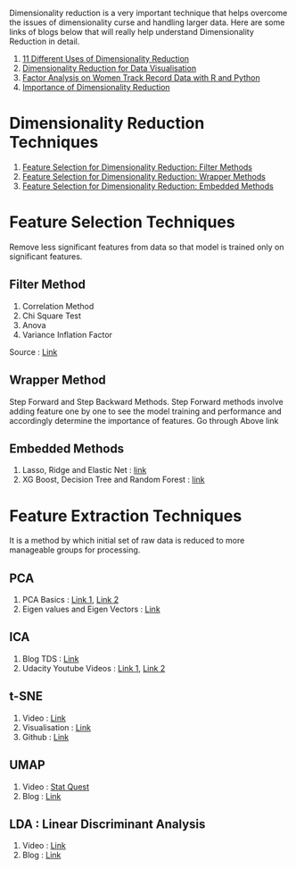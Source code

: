 Dimensionality reduction is a very important technique that helps overcome the issues of dimensionality curse and handling larger data. Here are some links of blogs below that will really help understand Dimensionality Reduction in detail.

1. [11 Different Uses of Dimensionality Reduction](https://towardsdatascience.com/11-different-uses-of-dimensionality-reduction-4325d62b4fa6)
2. [Dimensionality Reduction for Data Visualisation](https://towardsdatascience.com/dimensionality-reduction-for-data-visualization-pca-vs-tsne-vs-umap-be4aa7b1cb29)
3. [Factor Analysis on Women Track Record Data with R and Python](https://towardsdatascience.com/factor-analysis-on-women-track-records-data-with-r-and-python-6731a73cd2e0)
4. [Importance of Dimensionality Reduction](https://medium.com/analytics-vidhya/importance-of-dimensionality-reduction-d6a4c7289b92)


# Dimensionality Reduction Techniques 

1. [Feature Selection for Dimensionality Reduction: Filter Methods](https://medium.com/analytics-vidhya/feature-selection-for-dimensionality-reduction-filter-method-201cc9eaa3b5)
2. [Feature Selection for Dimensionality Reduction: Wrapper Methods](https://medium.com/analytics-vidhya/feature-selection-for-dimensionality-reduction-wrapper-method-9979fffd0166)
3. [Feature Selection for Dimensionality Reduction: Embedded Methods](https://medium.com/analytics-vidhya/feature-selection-for-dimensionality-reduction-embedded-method-e05c74014aa)

# Feature Selection Techniques 
Remove less significant features from data so that model is trained only on significant features. 

## Filter Method 
1. Correlation Method
2. Chi Square Test
3. Anova 
4. Variance Inflation Factor

Source : [Link](https://github.com/Sustainability4/EDA_Cleaning_Feature/blob/8ad344235ea851355841a0d8c02a5ad940396d1f/eda%20+%20stats.pdf)

## Wrapper Method 
Step Forward and Step Backward Methods. Step Forward methods involve adding feature one by one to see the model training and performance and accordingly determine the importance of features. Go through Above link 

## Embedded Methods 

1. Lasso, Ridge and Elastic Net : [link](https://github.com/Sustainability4/Machine-Learning/tree/main/Regression)
2. XG Boost, Decision Tree and Random Forest : [link](https://github.com/Sustainability4/Machine-Learning/tree/main/Ensemble%20Techniques)



# Feature Extraction Techniques 
It is a method by which initial set of raw data is reduced to more manageable groups for processing.

## PCA 
1. PCA Basics : [Link 1](https://www.youtube.com/watch?v=fkf4IBRSeEc), [Link 2](https://www.youtube.com/watch?v=FgakZw6K1QQ)
2. Eigen values and Eigen Vectors : [Link](https://www.youtube.com/watch?v=ZSGrJBS_qtc)

## ICA 

1. Blog TDS : [Link](https://towardsdatascience.com/independent-component-analysis-ica-a3eba0ccec35)
2. Udacity Youtube Videos : [Link 1](https://www.youtube.com/watch?v=2WY7wCghSVI&t=1s), [Link 2](youtube.com/watch?v=wIlrddNbXDo)

## t-SNE 
1. Video : [Link](https://www.youtube.com/watch?v=NEaUSP4YerM)
2. Visualisation : [Link](https://distill.pub/2016/misread-tsne/#perplexity=2&epsilon=8&demo=11&demoParams=50)
3. Github : [Link](https://github.com/deveshSingh06/t-SNE/blob/master/t-SNE%20Implementation.ipynb)

## UMAP 
1. Video : [Stat Quest](https://www.youtube.com/watch?v=eN0wFzBA4Sc)
2. Blog : [Link](https://towardsdatascience.com/umap-dimensionality-reduction-an-incredibly-robust-machine-learning-algorithm-b5acb01de568)

## LDA : Linear Discriminant Analysis 
1. Video : [Link](https://www.youtube.com/watch?v=azXCzI57Yfc)
2. Blog : [Link](https://towardsdatascience.com/linear-discriminant-analysis-in-python-76b8b17817c2)


